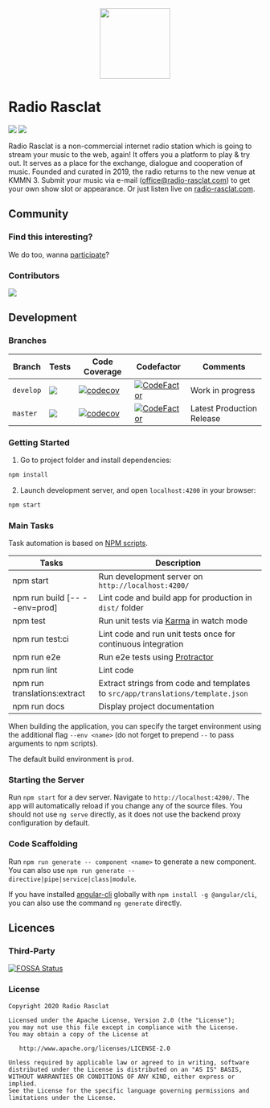 <div align="center"><img src="https://assets.dmnktoe.de/radio-rasclat/logo/logo.svg" width="140"></div>

# Radio Rasclat

<p>
<img src="https://img.shields.io/github/package-json/v/dmnktoe/radio-rasclat-web.svg">
<img src="https://david-dm.org/dmnktoe/radio-rasclat-web/status.svg">
</p>

Radio Rasclat is a non-commercial internet radio station which is going to stream your music to the web, again! It offers you a platform to play & try out. It serves as a place for the exchange, dialogue and cooperation of music. Founded and curated in 2019, the radio returns to the new venue at KMMN 3. Submit your music via e-mail ([office@radio-rasclat.com](mailto:office@radio-rasclat.com)) to get your own show slot or appearance. Or just listen live on [radio-rasclat.com](https://radio-rasclat.com/).

## Community

### Find this interesting?

We do too, wanna [participate](https://www.radio-rasclat.com/about)?

### Contributors

<a href="https://github.com/dmnktoe/radio-rasclat-web/graphs/contributors">
  <img src="https://contributors-img.web.app/image?repo=dmnktoe/radio-rasclat-web" />
</a>

## Development

### Branches

<!-- prettier-ignore -->
| Branch    | Tests | Code Coverage | Codefactor | Comments                 |
| --------- | ----- | ------------- | ---------- | ------------------------ |
| `develop` | <img src="https://travis-ci.com/dmnktoe/radio-rasclat-web.svg?branch=develop"> | [![codecov](https://codecov.io/gh/dmnktoe/radio-rasclat-web/branch/develop/graph/badge.svg)](https://codecov.io/gh/dmnktoe/radio-rasclat-web) | [![CodeFactor](https://www.codefactor.io/repository/github/dmnktoe/radio-rasclat-web/badge/develop)](https://www.codefactor.io/repository/github/dmnktoe/radio-rasclat-web/overview/develop) | Work in progress |
| `master`  | <img src="https://travis-ci.com/dmnktoe/radio-rasclat-web.svg?branch=master"> | [![codecov](https://codecov.io/gh/dmnktoe/radio-rasclat-web/branch/master/graph/badge.svg)](https://codecov.io/gh/dmnktoe/radio-rasclat-web) | [![CodeFactor](https://www.codefactor.io/repository/github/dmnktoe/radio-rasclat-web/badge/master)](https://www.codefactor.io/repository/github/dmnktoe/radio-rasclat-web/overview/master) | Latest Production Release |

### Getting Started

1. Go to project folder and install dependencies:

```bash
npm install
```

2. Launch development server, and open `localhost:4200` in your browser:

```bash
npm start
```

### Main Tasks

Task automation is based on [NPM scripts](https://docs.npmjs.com/misc/scripts).

| Tasks                         | Description                                                                     |
| ----------------------------- | ------------------------------------------------------------------------------- |
| npm start                     | Run development server on `http://localhost:4200/`                              |
| npm run build [-- --env=prod] | Lint code and build app for production in `dist/` folder                        |
| npm test                      | Run unit tests via [Karma](https://karma-runner.github.io) in watch mode        |
| npm run test:ci               | Lint code and run unit tests once for continuous integration                    |
| npm run e2e                   | Run e2e tests using [Protractor](http://www.protractortest.org)                 |
| npm run lint                  | Lint code                                                                       |
| npm run translations:extract  | Extract strings from code and templates to `src/app/translations/template.json` |
| npm run docs                  | Display project documentation                                                   |

When building the application, you can specify the target environment using the additional flag `--env <name>` (do not
forget to prepend `--` to pass arguments to npm scripts).

The default build environment is `prod`.

### Starting the Server

Run `npm start` for a dev server. Navigate to `http://localhost:4200/`. The app will automatically reload if you change
any of the source files.
You should not use `ng serve` directly, as it does not use the backend proxy configuration by default.

### Code Scaffolding

Run `npm run generate -- component <name>` to generate a new component. You can also use
`npm run generate -- directive|pipe|service|class|module`.

If you have installed [angular-cli](https://github.com/angular/angular-cli) globally with `npm install -g @angular/cli`,
you can also use the command `ng generate` directly.

## Licences

### Third-Party

[![FOSSA Status](https://app.fossa.io/api/projects/git%2Bgithub.com%2Fdmnktoe%2Fradio-rasclat-web.svg?type=large)](https://app.fossa.io/projects/git%2Bgithub.com%2Fdmnktoe%2Fradio-rasclat-web?ref=badge_large)

### License

```
Copyright 2020 Radio Rasclat

Licensed under the Apache License, Version 2.0 (the "License");
you may not use this file except in compliance with the License.
You may obtain a copy of the License at

   http://www.apache.org/licenses/LICENSE-2.0

Unless required by applicable law or agreed to in writing, software
distributed under the License is distributed on an "AS IS" BASIS,
WITHOUT WARRANTIES OR CONDITIONS OF ANY KIND, either express or implied.
See the License for the specific language governing permissions and
limitations under the License.
```
